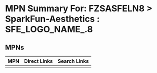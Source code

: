 



# MPN Summary For: FZSASFELN8 > SparkFun-Aesthetics : SFE_LOGO_NAME_.8

## MPNs
  

|MPN|Direct Links|Search Links|
| :--- | :--- | :--- |
||||
